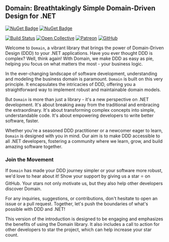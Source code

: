 ## Domain: Breathtakingly Simple Domain-Driven Design for .NET

[![NuGet Badge](https://buildstats.info/nuget/wangkanai.domain)](https://www.nuget.org/packages/wangkanai.domain)
[![NuGet Badge](https://buildstats.info/nuget/wangkanai.domain?includePreReleases=true)](https://www.nuget.org/packages/wangkanai.domain)

[![Build Status](https://dev.azure.com/wangkanai/GitHub/_apis/build/status/wangkanai?branchName=main)](https://dev.azure.com/wangkanai/GitHub/_build/latest?definitionId=20&branchName=main)
[![Open Collective](https://img.shields.io/badge/open%20collective-support%20me-3385FF.svg)](https://opencollective.com/wangkanai)
[![Patreon](https://img.shields.io/badge/patreon-support%20me-d9643a.svg)](https://www.patreon.com/wangkanai)
[![GitHub](https://img.shields.io/github/license/wangkanai/wangkanai)](https://github.com/wangkanai/wangkanai/blob/main/LICENSE)

Welcome to `Domain`, a vibrant library that brings the power of Domain-Driven Design (DDD) to your .NET applications.
Have you ever thought DDD is complex? Well, think again! With Domain, we make DDD as easy as pie, helping you focus on
what matters the most - your business logic.

In the ever-changing landscape of software development, understanding and modeling the business domain is paramount.
`Domain` is built on this very principle. It encapsulates the intricacies of DDD, offering you a straightforward way to
implement robust and maintainable domain models.

But `Domain` is more than just a library - it's a new perspective on .NET development.
It's about breaking away from the traditional and embracing the extraordinary.
It's about transforming complex concepts into simple, understandable code.
It's about empowering developers to write better software, faster.

Whether you're a seasoned DDD practitioner or a newcomer eager to learn, `Domain` is designed with you in mind.
Our aim is to make DDD accessible to all .NET developers, fostering a community where we learn, grow, and build amazing
software together.

### Join the Movement

If `Domain` has made your DDD journey simpler or your software more robust, we'd love to hear about it!
Show your support by giving us a star ⭐ on GitHub. Your stars not only motivate us, but they also help other developers
discover Domain.

For any inquiries, suggestions, or contributions, don't hesitate to open an issue or a pull request.
Together, let's push the boundaries of what's possible with DDD and .NET!

This version of the introduction is designed to be engaging and emphasizes the benefits of using the Domain library.
It also includes a call to action for other developers to star the project, which can help increase your star count.

